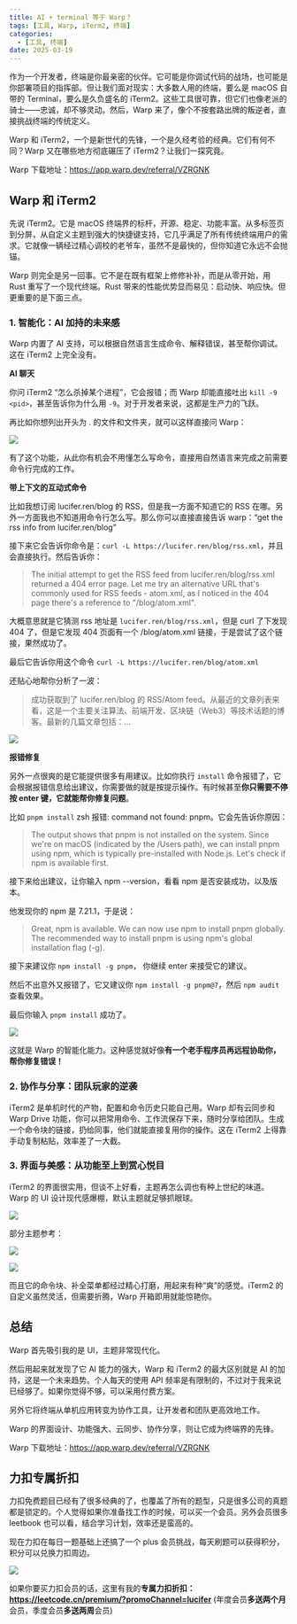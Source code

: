 ```yaml
---
title: AI + terminal 等于 Warp？
tags: [工具, Warp, iTerm2, 终端]
categories:
  - [工具, 终端]
date: 2025-03-19
---
```


作为一个开发者，终端是你最亲密的伙伴。它可能是你调试代码的战场，也可能是你部署项目的指挥部。但让我们面对现实：大多数人用的终端，要么是 macOS 自带的 Terminal，要么是久负盛名的 iTerm2。这些工具很可靠，但它们也像老派的骑士——忠诚，却不够灵动。然后，Warp 来了，像个不按套路出牌的叛逆者，直接挑战终端的传统定义。

Warp 和 iTerm2，一个是新世代的先锋，一个是久经考验的经典。它们有何不同？Warp 又在哪些地方彻底碾压了 iTerm2？让我们一探究竟。

<!-- more -->

Warp 下载地址：https://app.warp.dev/referral/VZRGNK

## Warp 和 iTerm2

先说 iTerm2。它是 macOS 终端界的标杆，开源、稳定、功能丰富。从多标签页到分屏，从自定义主题到强大的快捷键支持，它几乎满足了所有传统终端用户的需求。它就像一辆经过精心调校的老爷车，虽然不是最快的，但你知道它永远不会抛锚。

Warp 则完全是另一回事。它不是在既有框架上修修补补，而是从零开始，用 Rust 重写了一个现代终端。Rust 带来的性能优势显而易见：启动快、响应快。但更重要的是下面三点。

### 1. 智能化：AI 加持的未来感


Warp 内置了 AI 支持，可以根据自然语言生成命令、解释错误，甚至帮你调试。这在 iTerm2 上完全没有。

**AI 聊天**

你问 iTerm2 “怎么杀掉某个进程”，它会报错；而 Warp 却能直接吐出 `kill -9 <pid>`，甚至告诉你为什么用 `-9`。对于开发者来说，这都是生产力的飞跃。

再比如你想列出开头为 . 的文件和文件夹，就可以这样直接问 Warp：

![](https://p.ipic.vip/i928lb.png)

有了这个功能，从此你有机会不用懂怎么写命令，直接用自然语言来完成之前需要命令行完成的工作。

**带上下文的互动式命令**

比如我想订阅 lucifer.ren/blog 的 RSS，但是我一方面不知道它的 RSS 在哪。另外一方面我也不知道用命令行怎么写。那么你可以直接直接告诉 warp：“get the rss info from lucifer.ren/blog”

接下来它会告诉你命令是：`curl -L https://lucifer.ren/blog/rss.xml`，并且会直接执行。然后告诉你：

> The initial attempt to get the RSS feed from lucifer.ren/blog/rss.xml returned a 404 error page. Let me try an alternative URL that's commonly used for RSS feeds - atom.xml, as I noticed in the 404 page there's a reference to "/blog/atom.xml".

大概意思就是它猜测 rss 地址是 `lucifer.ren/blog/rss.xml`，但是 curl 了下发现 404 了，但是它发现 404 页面有一个 /blog/atom.xml 链接，于是尝试了这个链接，果然成功了。

最后它告诉你用这个命令 `curl -L https://lucifer.ren/blog/atom.xml`

还贴心地帮你分析了一波：

> 成功获取到了 lucifer.ren/blog 的 RSS/Atom feed。从最近的文章列表来看，这是一个主要关注算法、前端开发、区块链（Web3）等技术话题的博客。最新的几篇文章包括：...

![](https://p.ipic.vip/yuioaz.png)

**报错修复**

另外一点很爽的是它能提供很多有用建议。比如你执行 `install` 命令报错了，它会根据报错信息给出建议，你需要做的就是按提示操作。有时候甚至**你只需要不停按 enter 键，它就能帮你修复问题**。

比如 `pnpm install` zsh 报错: command not found: pnpm。它会先告诉你原因：

> The output shows that pnpm is not installed on the system. Since we're on macOS (indicated by the /Users path), we can install pnpm using npm, which is typically pre-installed with Node.js. Let's check if npm is available first.

接下来给出建议，让你输入 npm --version，看看 npm 是否安装成功，以及版本。

他发现你的 npm 是 7.21.1，于是说：

> Great, npm is available. We can now use npm to install pnpm globally. The recommended way to install pnpm is using npm's global installation flag (-g).

接下来建议你 `npm install -g pnpm`， 你继续 enter 来接受它的建议。

然后不出意外又报错了，它又建议你 `npm install -g pnpm@7`，然后 `npm audit` 查看效果。

最后你输入 `pnpm install` 成功了。

![](https://p.ipic.vip/0ehnv3.png)

这就是 Warp 的智能化能力。这种感觉就好像**有一个老手程序员再远程协助你，帮你修复错误！**

### 2. 协作与分享：团队玩家的逆袭

iTerm2 是单机时代的产物，配置和命令历史只能自己用。Warp 却有云同步和 Warp Drive 功能，你可以把常用命令、工作流保存下来，随时分享给团队。生成一个命令块的链接，扔给同事，他们就能直接复用你的操作。这在 iTerm2 上得靠手动复制粘贴，效率差了一大截。

### 3. 界面与美感：从功能至上到赏心悦目

iTerm2 的界面很实用，但谈不上好看，主题再怎么调也有种上世纪的味道。Warp 的 UI 设计现代感爆棚，默认主题就足够抓眼球。

![](https://p.ipic.vip/jhovzr.png)

部分主题参考：

![](https://p.ipic.vip/1q34g0.png)

![](https://p.ipic.vip/fmt28k.png)

而且它的命令块、补全菜单都经过精心打磨，用起来有种“爽”的感觉。iTerm2 的自定义虽然灵活，但需要折腾，Warp 开箱即用就能惊艳你。

## 总结

Warp 首先吸引我的是 UI，主题非常现代化。

然后用起来就发现了它 AI 能力的强大，Warp 和 iTerm2 的最大区别就是 AI 的加持，这是一个未来趋势。个人每天的使用 API 频率是有限制的，不过对于我来说已经够了。如果你觉得不够，可以采用付费方案。

另外它将终端从单机应用转变为协作工具，让开发者和团队更高效地工作。

Warp 的界面设计、功能强大、云同步、协作分享，则让它成为终端界的先锋。

Warp 下载地址：https://app.warp.dev/referral/VZRGNK

## 力扣专属折扣

力扣免费题目已经有了很多经典的了，也覆盖了所有的题型，只是很多公司的真题都是锁定的。个人觉得如果你准备找工作的时候，可以买一个会员。另外会员很多 leetbook 也可以看，结合学习计划，效率还是蛮高的。

现在力扣在每日一题基础上还搞了一个 plus 会员挑战，每天刷题可以获得积分，积分可以兑换力扣周边。

![](https://p.ipic.vip/saz963.png)

如果你要买力扣会员的话，这里有我的**专属力扣折扣：https://leetcode.cn/premium/?promoChannel=lucifer** (年度会员**多送两个月**会员，季度会员**多送两周**会员)
